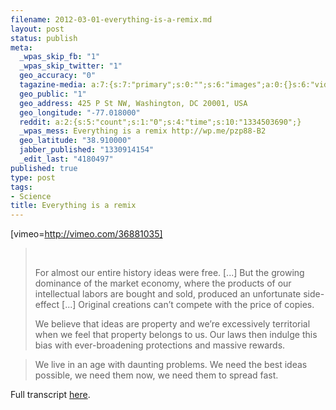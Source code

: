 ```yaml
--- 
filename: 2012-03-01-everything-is-a-remix.md
layout: post
status: publish
meta: 
  _wpas_skip_fb: "1"
  _wpas_skip_twitter: "1"
  geo_accuracy: "0"
  tagazine-media: a:7:{s:7:"primary";s:0:"";s:6:"images";a:0:{}s:6:"videos";a:0:{}s:11:"image_count";s:1:"0";s:6:"author";s:7:"4180497";s:7:"blog_id";s:7:"8438084";s:9:"mod_stamp";s:19:"2012-03-05 02:22:31";}
  geo_public: "1"
  geo_address: 425 P St NW, Washington, DC 20001, USA
  geo_longitude: "-77.018000"
  reddit: a:2:{s:5:"count";s:1:"0";s:4:"time";s:10:"1334503690";}
  _wpas_mess: Everything is a remix http://wp.me/pzp88-B2
  geo_latitude: "38.910000"
  jabber_published: "1330914154"
  _edit_last: "4180497"
published: true
type: post
tags: 
- Science
title: Everything is a remix
---
```

[vimeo=http://vimeo.com/36881035]
<blockquote>&nbsp;

For almost our entire history ideas were free. [...] But the growing dominance of the market economy, where the products of our intellectual labors are bought and sold, produced an unfortunate side-effect [...] Original creations can’t compete with the price of copies.

<!--more-->

We believe that ideas are property and we’re excessively territorial when we feel that property belongs to us. Our laws then indulge this bias with ever-broadening protections and massive rewards.</blockquote>
<blockquote>We live in an age with daunting problems. We need the best ideas possible, we need them now, we need them to spread fast.</blockquote>
Full transcript <a href="http://www.everythingisaremix.info/everything-is-a-remix-part-4-transcript/">here</a>.
